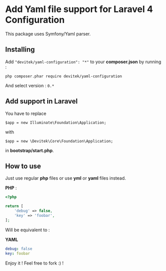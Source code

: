# Add Yaml file support for Laravel 4 Configuration

This package uses Symfony/Yaml parser.

## Installing

Add ```"devitek/yaml-configuration": "*"``` to your **composer.json** by running :

    php composer.phar require devitek/yaml-configuration

And select version : ```0.*```

## Add support in Laravel

You have to replace

`$app = new Illuminate\Foundation\Application;`

with

`$app = new \Devitek\Core\Foundation\Application;`

in **bootstrap/start.php**.

## How to use

Just use regular **php** files or use **yml** or **yaml** files instead.

**PHP** :

```php
<?php

return [
	'debug' => false,
    'key' => 'foobar',
];
```

Will be equivalent to :

**YAML**

```yaml
debug: false
key: foobar
```

Enjoy it ! Feel free to fork :) !
